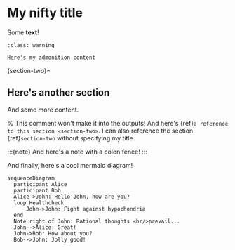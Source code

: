 # My nifty title

Some **text**!

```{admonition} Here's my title
:class: warning

Here's my admonition content
```

(section-two)=

## Here's another section

And some more content.

% This comment won't make it into the outputs! And here's
{ref}`a reference to this section <section-two>`. I can also reference the
section {ref}`section-two` without specifying my title.

:::{note} And here's a note with a colon fence! :::

And finally, here's a cool mermaid diagram!

```{mermaid}
sequenceDiagram
  participant Alice
  participant Bob
  Alice->John: Hello John, how are you?
  loop Healthcheck
      John->John: Fight against hypochondria
  end
  Note right of John: Rational thoughts <br/>prevail...
  John-->Alice: Great!
  John->Bob: How about you?
  Bob-->John: Jolly good!
```
